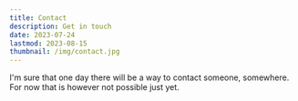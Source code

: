 ```yaml
---
title: Contact
description: Get in touch
date: 2023-07-24
lastmod: 2023-08-15
thumbnail: /img/contact.jpg
---
```


I'm sure that one day there will be a way to contact someone, somewhere.  
For now that is however not possible just yet.
  